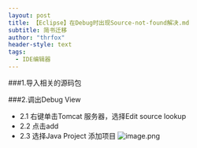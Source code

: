 ```yaml
---
layout: post
title: 【Eclipse】在Debug时出现Source-not-found解决.md
subtitle: 简书迁移
author: "thrfox"
header-style: text
tags:
  - IDE编辑器
---
```


###1.导入相关的源码包

###2.调出Debug View
- 2.1 右键单击Tomcat 服务器，选择Edit source lookup
- 2.2 点击add
- 2.3 选择Java Project  添加项目
![image.png](http://upload-images.jianshu.io/upload_images/8222680-30284fb84c2c1e2b.png?imageMogr2/auto-orient/strip%7CimageView2/2/w/1240)
